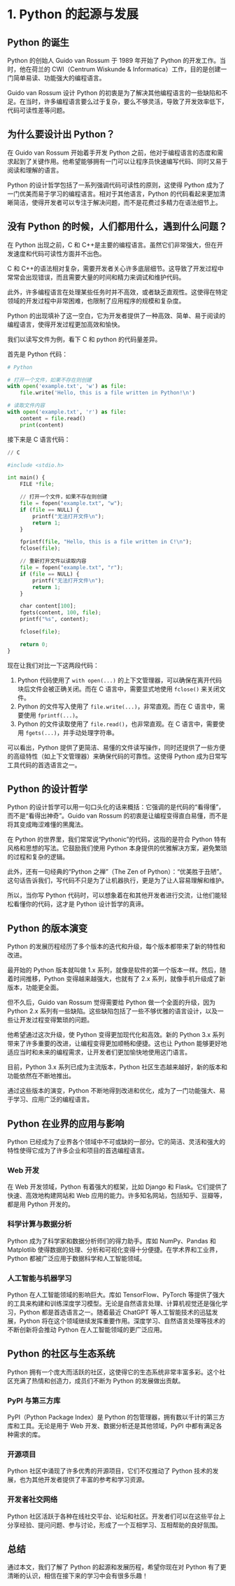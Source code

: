 # 1. Python 的起源与发展

## Python 的诞生

Python 的创始人 Guido van Rossum 于 1989 年开始了 Python 的开发工作。当时，他在荷兰的 CWI（Centrum Wiskunde & Informatica）工作，目的是创建一门简单易读、功能强大的编程语言。

Guido van Rossum 设计 Python 的初衷是为了解决其他编程语言的一些缺陷和不足。在当时，许多编程语言要么过于复杂，要么不够灵活，导致了开发效率低下，代码可读性差等问题。

## 为什么要设计出 Python？

在 Guido van Rossum 开始着手开发 Python 之前，他对于编程语言的态度和需求起到了关键作用。他希望能够拥有一门可以让程序员快速编写代码、同时又易于阅读和理解的语言。

Python 的设计哲学包括了一系列强调代码可读性的原则，这使得 Python 成为了一门优美而易于学习的编程语言。相对于其他语言，Python 的代码看起来更加清晰简洁，使得开发者可以专注于解决问题，而不是花费过多精力在语法细节上。

## 没有 Python 的时候，人们都用什么，遇到什么问题？

在 Python 出现之前，C 和 C++是主要的编程语言。虽然它们非常强大，但在开发速度和代码可读性方面并不出色。

C 和 C++的语法相对复杂，需要开发者关心许多底层细节。这导致了开发过程中常常会出现错误，而且需要大量的时间和精力来调试和维护代码。

此外，许多编程语言在处理某些任务时并不高效，或者缺乏直观性。这使得在特定领域的开发过程中非常困难，也限制了应用程序的规模和复杂度。

Python 的出现填补了这一空白，它为开发者提供了一种高效、简单、易于阅读的编程语言，使得开发过程更加高效和愉快。

我们以读写文件为例，看下 C 和 python 的代码量差异。

首先是 Python 代码：

```python
# Python

# 打开一个文件，如果不存在则创建
with open('example.txt', 'w') as file:
    file.write('Hello, this is a file written in Python!\n')

# 读取文件内容
with open('example.txt', 'r') as file:
    content = file.read()
    print(content)
```

接下来是 C 语言代码：

```python
// C

#include <stdio.h>

int main() {
    FILE *file;

    // 打开一个文件，如果不存在则创建
    file = fopen("example.txt", "w");
    if (file == NULL) {
        printf("无法打开文件\n");
        return 1;
    }

    fprintf(file, "Hello, this is a file written in C!\n");
    fclose(file);

    // 重新打开文件以读取内容
    file = fopen("example.txt", "r");
    if (file == NULL) {
        printf("无法打开文件\n");
        return 1;
    }

    char content[100];
    fgets(content, 100, file);
    printf("%s", content);

    fclose(file);

    return 0;
}
```

现在让我们对比一下这两段代码：

1. Python 代码使用了 `with open(...)` 的上下文管理器，可以确保在离开代码块后文件会被正确关闭。而在 C 语言中，需要显式地使用 `fclose()` 来关闭文件。
2. Python 的文件写入使用了 `file.write(...)`，非常直观。而在 C 语言中，需要使用 `fprintf(...)`。
3. Python 的文件读取使用了 `file.read()`，也非常直观。在 C 语言中，需要使用 `fgets(...)`，并手动处理字符串。

可以看出，Python 提供了更简洁、易懂的文件读写操作，同时还提供了一些方便的高级特性（如上下文管理器）来确保代码的可靠性。这使得 Python 成为日常写工具代码的首选语言之一。

## Python 的设计哲学

Python 的设计哲学可以用一句口头化的话来概括：它强调的是代码的“看得懂”，而不是“看得出神奇”。Guido van Rossum 的初衷是让编程变得直白易懂，而不是将其变成晦涩难懂的黑魔法。

在 Python 的世界里，我们常常说“Pythonic”的代码，这指的是符合 Python 特有风格和思想的写法。它鼓励我们使用 Python 本身提供的优雅解决方案，避免繁琐的过程和复杂的逻辑。

此外，还有一句经典的“Python 之禅”（The Zen of Python）：“优美胜于丑陋”。这句话告诉我们，写代码不只是为了让机器执行，更是为了让人容易理解和维护。

所以，当你写 Python 代码时，可以想象着在和其他开发者进行交流，让他们能轻松看懂你的代码，这才是 Python 设计哲学的真谛。

## Python 的版本演变

Python 的发展历程经历了多个版本的迭代和升级，每个版本都带来了新的特性和改进。

最开始的 Python 版本就叫做 1.x 系列，就像是软件的第一个版本一样。然后，随着时间推移，Python 变得越来越强大，也就有了 2.x 系列，就像手机升级成了新版本，功能更全面。

但不久后，Guido van Rossum 觉得需要给 Python 做一个全面的升级，因为 Python 2.x 系列有一些缺陷。这些缺陷包括了一些不够优雅的语言设计，以及一些让开发过程变得繁琐的问题。

他希望通过这次升级，使 Python 变得更加现代化和高效。新的 Python 3.x 系列带来了许多重要的改进，让编程变得更加顺畅和便捷。这也让 Python 能够更好地适应当时和未来的编程需求，让开发者们更加愉快地使用这门语言。

目前，Python 3.x 系列已成为主流版本，Python 社区生态越来越好，新的版本和功能依然在不断地推出。

通过这些版本的演变，Python 不断地得到改进和优化，成为了一门功能强大、易于学习、应用广泛的编程语言。

## Python 在业界的应用与影响

Python 已经成为了业界各个领域中不可或缺的一部分。它的简洁、灵活和强大的特性使得它成为了许多企业和项目的首选编程语言。

### Web 开发

在 Web 开发领域，Python 有着强大的框架，比如 Django 和 Flask。它们提供了快速、高效地构建网站和 Web 应用的能力。许多知名网站，包括知乎、豆瓣等，都是用 Python 开发的。

### 科学计算与数据分析

Python 成为了科学家和数据分析师们的得力助手。库如 NumPy、Pandas 和 Matplotlib 使得数据的处理、分析和可视化变得十分便捷。在学术界和工业界，Python 都被广泛应用于数据科学和人工智能领域。

### 人工智能与机器学习

Python 在人工智能领域的影响巨大。库如 TensorFlow、PyTorch 等提供了强大的工具来构建和训练深度学习模型。无论是自然语言处理、计算机视觉还是强化学习，Python 都是首选语言之一。随着最近 ChatGPT 等人工智能技术的迅猛发展，Python 将在这个领域继续发挥重要作用。深度学习、自然语言处理等技术的不断创新将会推动 Python 在人工智能领域的更广泛应用。

## Python 的社区与生态系统

Python 拥有一个庞大而活跃的社区，这使得它的生态系统非常丰富多彩。这个社区充满了热情和创造力，成员们不断为 Python 的发展做出贡献。

### PyPI 与第三方库

PyPI（Python Package Index）是 Python 的包管理器，拥有数以千计的第三方库和工具。无论是用于 Web 开发、数据分析还是其他领域，PyPI 中都有满足各种需求的库。

### 开源项目

Python 社区中涌现了许多优秀的开源项目，它们不仅推动了 Python 技术的发展，也为其他开发者提供了丰富的参考和学习资源。

### 开发者社交网络

Python 社区活跃于各种在线社交平台、论坛和社区。开发者们可以在这些平台上分享经验、提问问题、参与讨论，形成了一个互相学习、互相帮助的良好氛围。

## 总结

通过本文，我们了解了 Python 的起源和发展历程，希望你现在对 Python 有了更清晰的认识，相信在接下来的学习中会有很多乐趣！
